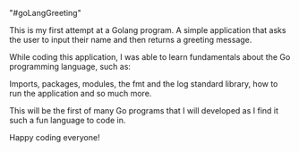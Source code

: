 "#goLangGreeting" 

This is my first attempt at a Golang program.
A simple application that asks the user to input their name and then returns a greeting message.

While coding this application, I was able to learn fundamentals about the Go programming language, such as:

Imports, packages, modules, the fmt and the log standard library, how to run the application and so much more.

This will be the first of many Go programs that I will developed as I find it such a fun language to code in.

Happy coding everyone!

